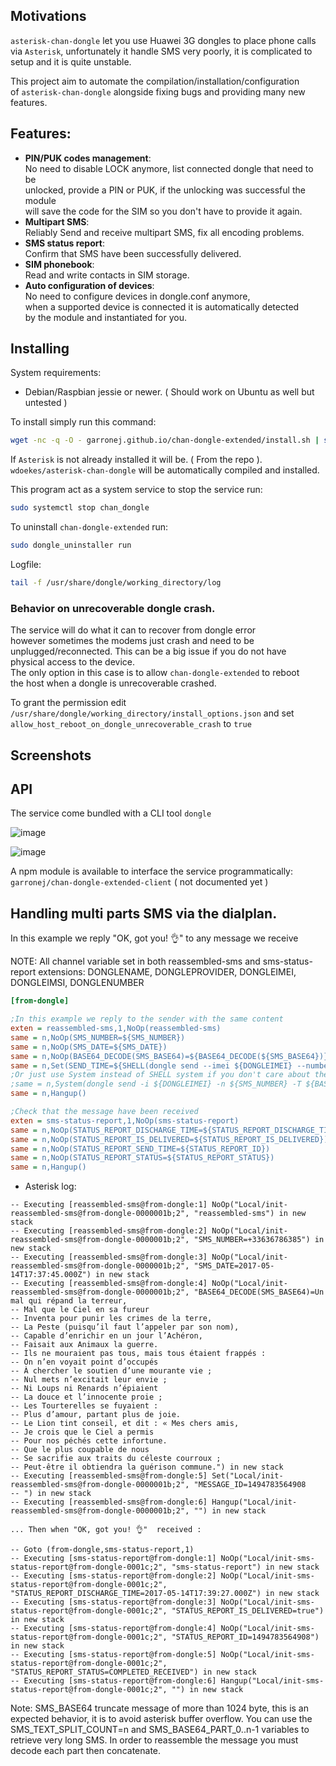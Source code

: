 ## Motivations

``asterisk-chan-dongle`` let you use Huawei 3G dongles to place phone calls  
via ``Asterisk``, unfortunately it handle SMS very poorly, it is complicated to   
setup and it is quite unstable.

This project aim to automate the compilation/installation/configuration  
of ``asterisk-chan-dongle`` alongside fixing bugs and providing many new features.

## Features: 

* **PIN/PUK codes management**:  
    No need to disable LOCK anymore, list connected dongle that need to be  
    unlocked, provide a PIN or PUK, if the unlocking was successful the module  
    will save the code for the SIM so you don't have to provide it again.  
* **Multipart SMS**:  
    Reliably Send and receive multipart SMS, fix all encoding problems.  
* **SMS status report**:  
    Confirm that SMS have been successfully delivered.  
* **SIM phonebook**:  
    Read and write contacts in SIM storage.  
* **Auto configuration of devices**:  
    No need to configure devices in dongle.conf anymore,  
    when a supported device is connected it is automatically detected  
    by the module and instantiated for you.  

## Installing

System requirements:
* Debian/Raspbian jessie or newer. ( Should work on Ubuntu as well but untested )

To install simply run this command:

````bash
wget -nc -q -O - garronej.github.io/chan-dongle-extended/install.sh | sudo bash
````

If ``Asterisk`` is not already installed it will be. ( From the repo ).  
``wdoekes/asterisk-chan-dongle`` will be automatically compiled and installed.

This program act as a system service to stop the service run: 
````bash
sudo systemctl stop chan_dongle
````

To uninstall ``chan-dongle-extended`` run:  
````bash
sudo dongle_uninstaller run
````

Logfile:  
````bash
tail -f /usr/share/dongle/working_directory/log
````

### Behavior on unrecoverable dongle crash.

The service will do what it can to recover from dongle error  
however sometimes the modems just crash and need to be
unplugged/reconnected. This can be a big issue if you do not have  
physical access to the device.  
The only option in this case is to allow ``chan-dongle-extended`` to reboot  
the host when a dongle is unrecoverable crashed.

To grant the permission edit ``/usr/share/dongle/working_directory/install_options.json``
and set ``allow_host_reboot_on_dongle_unrecoverable_crash`` to ``true``

## Screenshots





## API

The service come bundled with a CLI tool ``dongle``

![image](https://user-images.githubusercontent.com/6702424/48590982-0709db80-e942-11e8-8456-af247c773fdf.png)

![image](https://user-images.githubusercontent.com/6702424/48590810-47b52500-e941-11e8-9fb0-7f54840cfd95.png)

A npm module is available to interface the service programmatically: ``garronej/chan-dongle-extended-client`` ( not documented yet )

## Handling multi parts SMS via the dialplan.

In this example we reply "OK, got you! 👌" to any message we receive

NOTE: All channel variable set in both reassembled-sms and sms-status-report extensions:
DONGLENAME, DONGLEPROVIDER, DONGLEIMEI, DONGLEIMSI, DONGLENUMBER

````ini
[from-dongle]

;In this example we reply to the sender with the same content
exten = reassembled-sms,1,NoOp(reassembled-sms)
same = n,NoOp(SMS_NUMBER=${SMS_NUMBER})
same = n,NoOp(SMS_DATE=${SMS_DATE})
same = n,NoOp(BASE64_DECODE(SMS_BASE64)=${BASE64_DECODE(${SMS_BASE64})})
same = n,Set(SEND_TIME=${SHELL(dongle send --imei ${DONGLEIMEI} --number ${SMS_NUMBER} --text-base64 ${BASE64_ENCODE(OK, got you! 👌)})})
;Or just use System instead of SHELL system if you don't care about the status report
;same = n,System(dongle send -i ${DONGLEIMEI} -n ${SMS_NUMBER} -T ${BASE64_ENCODE(OK, got you! 👌)})
same = n,Hangup()

;Check that the message have been received
exten = sms-status-report,1,NoOp(sms-status-report)
same = n,NoOp(STATUS_REPORT_DISCHARGE_TIME=${STATUS_REPORT_DISCHARGE_TIME})
same = n,NoOp(STATUS_REPORT_IS_DELIVERED=${STATUS_REPORT_IS_DELIVERED})
same = n,NoOp(STATUS_REPORT_SEND_TIME=${STATUS_REPORT_ID})
same = n,NoOp(STATUS_REPORT_STATUS=${STATUS_REPORT_STATUS})
same = n,Hangup()
````

* Asterisk log: 

````raw
-- Executing [reassembled-sms@from-dongle:1] NoOp("Local/init-reassembled-sms@from-dongle-0000001b;2", "reassembled-sms") in new stack
-- Executing [reassembled-sms@from-dongle:2] NoOp("Local/init-reassembled-sms@from-dongle-0000001b;2", "SMS_NUMBER=+33636786385") in new stack
-- Executing [reassembled-sms@from-dongle:3] NoOp("Local/init-reassembled-sms@from-dongle-0000001b;2", "SMS_DATE=2017-05-14T17:37:45.000Z") in new stack
-- Executing [reassembled-sms@from-dongle:4] NoOp("Local/init-reassembled-sms@from-dongle-0000001b;2", "BASE64_DECODE(SMS_BASE64)=Un mal qui répand la terreur,
-- Mal que le Ciel en sa fureur
-- Inventa pour punir les crimes de la terre,
-- La Peste (puisqu’il faut l’appeler par son nom),
-- Capable d’enrichir en un jour l’Achéron,
-- Faisait aux Animaux la guerre.
-- Ils ne mouraient pas tous, mais tous étaient frappés :
-- On n’en voyait point d’occupés
-- À chercher le soutien d’une mourante vie ;
-- Nul mets n’excitait leur envie ;
-- Ni Loups ni Renards n’épiaient
-- La douce et l’innocente proie ;
-- Les Tourterelles se fuyaient :
-- Plus d’amour, partant plus de joie.
-- Le Lion tint conseil, et dit : « Mes chers amis,
-- Je crois que le Ciel a permis
-- Pour nos péchés cette infortune.
-- Que le plus coupable de nous
-- Se sacrifie aux traits du céleste courroux ;
-- Peut-être il obtiendra la guérison commune.") in new stack
-- Executing [reassembled-sms@from-dongle:5] Set("Local/init-reassembled-sms@from-dongle-0000001b;2", "MESSAGE_ID=1494783564908
-- ") in new stack
-- Executing [reassembled-sms@from-dongle:6] Hangup("Local/init-reassembled-sms@from-dongle-0000001b;2", "") in new stack

... Then when "OK, got you! 👌"  received :

-- Goto (from-dongle,sms-status-report,1)
-- Executing [sms-status-report@from-dongle:1] NoOp("Local/init-sms-status-report@from-dongle-0001c;2", "sms-status-report") in new stack
-- Executing [sms-status-report@from-dongle:2] NoOp("Local/init-sms-status-report@from-dongle-0001c;2", "STATUS_REPORT_DISCHARGE_TIME=2017-05-14T17:39:27.000Z") in new stack
-- Executing [sms-status-report@from-dongle:3] NoOp("Local/init-sms-status-report@from-dongle-0001c;2", "STATUS_REPORT_IS_DELIVERED=true") in new stack
-- Executing [sms-status-report@from-dongle:4] NoOp("Local/init-sms-status-report@from-dongle-0001c;2", "STATUS_REPORT_ID=1494783564908") in new stack
-- Executing [sms-status-report@from-dongle:5] NoOp("Local/init-sms-status-report@from-dongle-0001c;2", "STATUS_REPORT_STATUS=COMPLETED_RECEIVED") in new stack
-- Executing [sms-status-report@from-dongle:6] Hangup("Local/init-sms-status-report@from-dongle-0001c;2", "") in new stack
````

Note: SMS_BASE64 truncate message of more than 1024 byte, this is an expected behavior, 
it is to avoid asterisk buffer overflow. You can use the 
SMS_TEXT_SPLIT_COUNT=n and SMS_BASE64_PART_0..n-1 variables to retrieve very long SMS. 
In order to reassemble the message you must decode each part then concatenate.
